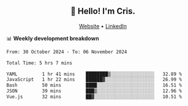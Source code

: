 
<h2 align="center">👋 Hello! I'm Cris.</h2>
<p align="center">
  <a href="https://www.criscunas.dev">Website</a> •
  <a href="https://www.linkedin.com/in/cristophercunas/">LinkedIn</a> 
</p>


📊 **Weekly development breakdown**
<!--START_SECTION:waka-->

```txt
From: 30 October 2024 - To: 06 November 2024

Total Time: 5 hrs 7 mins

YAML         1 hr 41 mins    ████████▒░░░░░░░░░░░░░░░░   32.89 %
JavaScript   1 hr 22 mins    ██████▓░░░░░░░░░░░░░░░░░░   26.99 %
Bash         50 mins         ████░░░░░░░░░░░░░░░░░░░░░   16.51 %
JSON         39 mins         ███▒░░░░░░░░░░░░░░░░░░░░░   12.96 %
Vue.js       32 mins         ██▓░░░░░░░░░░░░░░░░░░░░░░   10.51 %
```

<!--END_SECTION:waka-->
